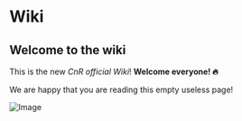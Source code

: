 # Wiki

## Welcome to the wiki

This is the new *CnR official Wiki*!
**Welcome everyone! 🔥**

We are happy that you are reading this empty useless page!

![Image](https://i.imgur.com/XG3Xxx5.png)